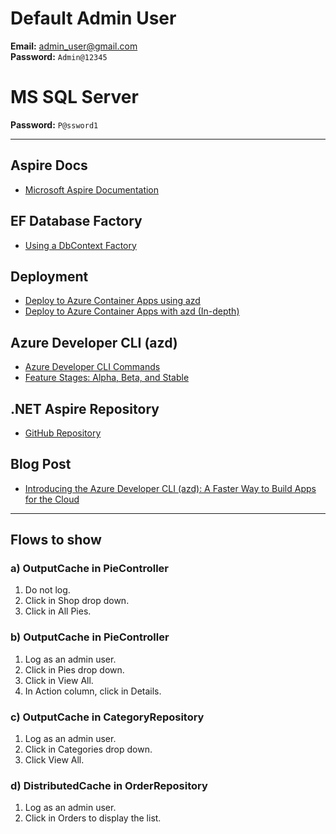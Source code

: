 # Default Admin User
**Email:** admin_user@gmail.com  
**Password:** `Admin@12345`

# MS SQL Server
**Password:** `P@ssword1`

---

## Aspire Docs
- [Microsoft Aspire Documentation](https://learn.microsoft.com/en-us/dotnet/aspire/)

## EF Database Factory
- [Using a DbContext Factory](https://learn.microsoft.com/en-us/ef/core/dbcontext-configuration/#use-a-dbcontext-factory)

## Deployment
- [Deploy to Azure Container Apps using azd](https://learn.microsoft.com/en-us/dotnet/aspire/deployment/azure/aca-deployment)
- [Deploy to Azure Container Apps with azd (In-depth)](https://learn.microsoft.com/en-us/dotnet/aspire/deployment/azure/aca-deployment-azd-in-depth?tabs=windows)

## Azure Developer CLI (azd)
- [Azure Developer CLI Commands](https://learn.microsoft.com/en-us/azure/developer/azure-developer-cli/reference)
- [Feature Stages: Alpha, Beta, and Stable](https://github.com/Azure/azure-dev/blob/main/cli/azd/docs/feature-stages.md)

## .NET Aspire Repository
- [GitHub Repository](https://github.com/dotnet/aspire/pulls)

## Blog Post
- [Introducing the Azure Developer CLI (azd): A Faster Way to Build Apps for the Cloud](https://devblogs.microsoft.com/azure-sdk/introducing-the-azure-developer-cli-a-faster-way-to-build-apps-for-the-cloud/?ocid=AID754288&wt.mc_id=azfr-c9-scottha,CFID0730)

---

## Flows to show

### a) OutputCache in PieController
1. Do not log.
2. Click in Shop drop down.
3. Click in All Pies.

### b) OutputCache in PieController
1. Log as an admin user.
2. Click in Pies drop down.
3. Click in View All.
4. In Action column, click in Details.

### c) OutputCache in CategoryRepository
1. Log as an admin user.
2. Click in Categories drop down.
3. Click View All.

### d) DistributedCache in OrderRepository
1. Log as an admin user.
2. Click in Orders to display the list.

